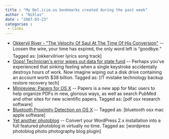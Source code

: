 ```yaml
---
title : "My Del.icio.us bookmarks created during the past week"
author : "Niklas"
date : "2007-03-23"
categories : 
 - links
---
```


- [Okkervil River - "The Velocity Of Saul At The Time Of His Conversion"](http://www.jound.com/okkervil/lyrics/thevelocityofsauldtrogd.html "http://www.jound.com/okkervil/lyrics/thevelocityofsauldtrogd.html") -- Loosen the wire, your time has expired, the only word left is “goodbye.“ Tagged as: \[okkervilriver lyrics song track\]
- [Oops! Technician's error wipes out data for state fund](http://www.cnn.com/2007/US/03/20/lost.data.ap/index.html "http://www.cnn.com/2007/US/03/20/lost.data.ap/index.html") -- Perhaps you've experienced that sinking feeling when a single keystroke accidentally destroys hours of work. Now imagine wiping out a disk drive containing an account worth $38 billion. Tagged as: \[IT mistake technology backup restore recovery tech\]
- [Minireview: Papers for OS X](http://arstechnica.com/journals/apple.ars/2007/03/18/minireview-papers-for-os-x "http://arstechnica.com/journals/apple.ars/2007/03/18/minireview-papers-for-os-x") -- Papers is a new app for Mac users to help organize PDFs in new, glorious ways, as well as search PubMed and other sites for new scientific papers. Tagged as: \[pdf osx research software\]
- [Bluetooth Proximity Detection on OS X](http://web.mac.com/jhollington/iWeb/technocrat/The%20Technocrat/EC502E15-4F22-4A87-8197-57172BB6AF89.html "http://web.mac.com/jhollington/iWeb/technocrat/The%20Technocrat/EC502E15-4F22-4A87-8197-57172BB6AF89.html") -- Tagged as: \[bluetooth osx mac apple software\]
- [Yet another photoblog](http://johannes.jarolim.com/blog/wordpress/yet-another-photoblog/#sb_pages "http://johannes.jarolim.com/blog/wordpress/yet-another-photoblog/#sb_pages") -- Convert your WordPress 2.x installation into a full featured photoblog in virtually no time. Tagged as: \[wordpress photoblog photo photography blog plugin\]
